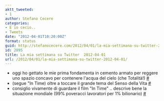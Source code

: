 ```yaml
---
aktt_tweeted:
- 1
author: Stefano Cecere
categories:
- E io cecio..
- Tweets
date: "2012-04-01T10:20:00Z"
format: status
guid: http://stefanocecere.com/2012/04/01/la-mia-settimana-su-twitter-2012-04-01/
id: 2895
title: La mia settimana su Twitter  2012-04-01
url: /2012/04/01/la-mia-settimana-su-twitter-2012-04-01/
---
```


<ul class="aktt_tweet_digest">
  <li>
    oggi ho gettato le mie prima fondamenta in cemento armato per reggere uno spazio concavo per contenere l'acqua del cielo (che Totalità!) <a href="http://twitter.com/StefanoCecere/statuses/185772436019617793" class="aktt_tweet_time">#</a>
  </li>
  <li>
    (segue "In Time) oltre a toccare il grande tema del Senso della Vita <a href="http://twitter.com/StefanoCecere/statuses/185771838968832000" class="aktt_tweet_time">#</a>
  </li>
  <li>
    consiglio vivamente di guardare il film "In Time" .. descrive bene la situazione mondiale (99% poveracci lavoratori per 1% bilionario) <a href="http://twitter.com/StefanoCecere/statuses/185771665521774593" class="aktt_tweet_time">#</a>
  </li>
</ul>